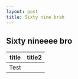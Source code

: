 ```yaml
---
layout: post
title: Sixty nine brah
---
```


## Sixty nineeee bro

| title | title2 |
| ----- | ------ |
| Test  |        |

